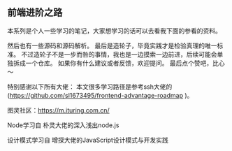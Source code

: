 ## 前端进阶之路
本系列是个人一些学习的笔记，大家想学习的话可以去看我下面的参看的资料。

然后也有一些源码和源码解析。
最后是造轮子，毕竟实践才是检验真理的唯一标准。
不过造轮子不是一步而咎的事情，我也是一边摸索一边前进，后续可能会单独拆成一个仓库。
如果你有什么建议或者反馈，欢迎提问。
最后点个赞吧，比心～

特别感谢以下所有大佬：
本文很多学习路径是参考ssh大佬的(https://github.com/sl1673495/frontend-advantage-roadmap
)。

图灵社区：https://m.ituring.com.cn/

Node学习自 朴灵大佬的深入浅出node.js

设计模式学习自 增探大佬的JavaScript设计模式与开发实践

